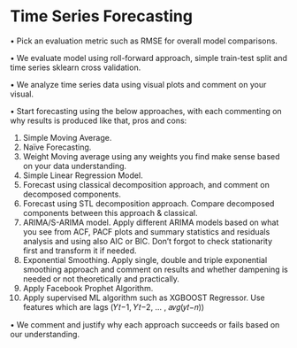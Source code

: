 # Time Series Forecasting
• Pick an evaluation metric such as RMSE for overall model comparisons.

• We evaluate model using roll-forward approach, simple train-test split and time series sklearn cross validation.

• We analyze time series data using visual plots and comment on your visual.

• Start forecasting using the below approaches, with each commenting on why results is produced like that, pros and cons:
1. Simple Moving Average.
2. Naïve Forecasting.
3. Weight Moving average using any weights you find make sense based on your data understanding.
4. Simple Linear Regression Model.
5. Forecast using classical decomposition approach, and comment on decomposed components.
6. Forecast using STL decomposition approach. Compare decomposed components between this approach & classical.
7. ARIMA/S-ARIMA model. Apply different ARIMA models based on what you see from ACF, PACF plots and summary
statistics and residuals analysis and using also AIC or BIC. Don’t forgot to check stationarity first and transform it if
needed.
8. Exponential Smoothing. Apply single, double and triple exponential smoothing approach and comment on results and
whether dampening is needed or not theoretically and practically.
9. Apply Facebook Prophet Algorithm.
10. Apply supervised ML algorithm such as XGBOOST Regressor. Use features which are lags (𝑌𝑡−1, 𝑌𝑡−2, … , 𝑎𝑣𝑔(𝑦𝑡−𝑛))

• We comment and justify why each approach succeeds or fails based on our understanding.
